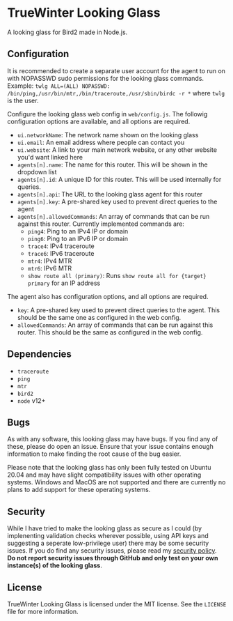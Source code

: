 # TrueWinter Looking Glass

A looking glass for Bird2 made in Node.js.

## Configuration

It is recommended to create a separate user account for the agent to run on with NOPASSWD sudo permissions for the looking glass commands. Example: `twlg ALL=(ALL) NOPASSWD: /bin/ping,/usr/bin/mtr,/bin/traceroute,/usr/sbin/birdc -r *` where `twlg` is the user.

Configure the looking glass web config in `web/config.js`. The followig configuration options are available, and all options are required.

- `ui.networkName`: The network name shown on the looking glass
- `ui.email`: An email address where people can contact you
- `ui.website`: A link to your main network website, or any other website you'd want linked here
- `agents[n].name`: The name for this router. This will be shown in the dropdown list
- `agents[n].id`: A unique ID for this router. This will be used internally for queries.
- `agents[n].api`: The URL to the looking glass agent for this router
- `agents[n].key`: A pre-shared key used to prevent direct queries to the agent
- `agents[n].allowedCommands`: An array of commands that can be run against this router. Currently implemented commands are:
	- `ping4`: Ping to an IPv4 IP or domain
	- `ping6`: Ping to an IPv6 IP or domain
	- `trace4`: IPv4 traceroute
	- `trace6`: IPv6 traceroute
	- `mtr4`: IPv4 MTR
	- `mtr6`: IPv6 MTR
	- `show route all (primary)`: Runs `show route all for {target} primary` for an IP address

The agent also has configuration options, and all options are required.

- `key`: A pre-shared key used to prevent direct queries to the agent. This should be the same one as configured in the web config.
- `allowedCommands`: An array of commands that can be run against this router. This should be the same as configured in the web config.

## Dependencies

- `traceroute`
- `ping`
- `mtr`
- `bird2`
- `node` v12+

## Bugs

As with any software, this looking glass may have bugs. If you find any of these, please do open an issue. Ensure that your issue contains enough information to make finding the root cause of the bug easier.

Please note that the looking glass has only been fully tested on Ubuntu 20.04 and may have slight compatibility issues with other operating systems. Windows and MacOS are not supported and there are currently no plans to add support for these operating systems.

## Security

While I have tried to make the looking glass as secure as I could (by implenenting validation checks wherever possible, using API keys and suggesting a seperate low-privilege user) there may be some security issues. If you do find any security issues, please read my [security policy](https://truewinter.dev/legal/security). **Do not report security issues through GitHub and only test on your own instance(s) of the looking glass**.

## License

TrueWinter Looking Glass is licensed under the MIT license. See the `LICENSE` file for more information.